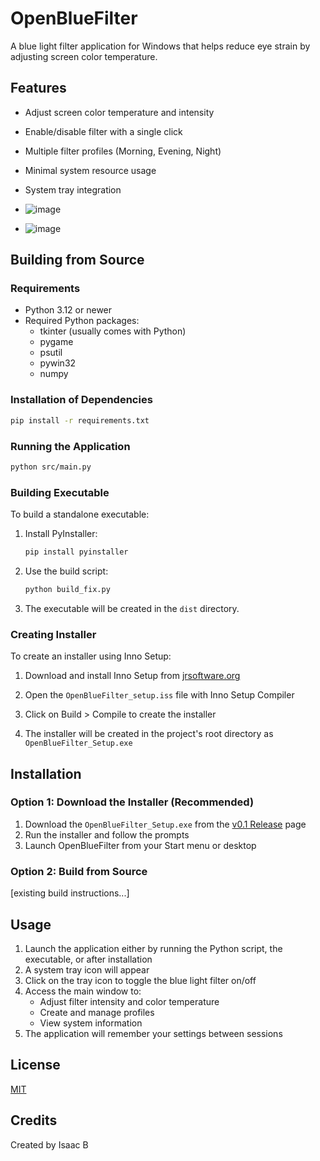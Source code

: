 # OpenBlueFilter

A blue light filter application for Windows that helps reduce eye strain by adjusting screen color temperature.

## Features

- Adjust screen color temperature and intensity
- Enable/disable filter with a single click
- Multiple filter profiles (Morning, Evening, Night)
- Minimal system resource usage
- System tray integration

- ![image](https://github.com/user-attachments/assets/613216ec-3cb2-4759-8085-8833b750dd4c)
- ![image](https://github.com/user-attachments/assets/cabb4e33-2e8a-4e64-b30c-aa5ae4b8e372)



## Building from Source

### Requirements

- Python 3.12 or newer
- Required Python packages:
  - tkinter (usually comes with Python)
  - pygame
  - psutil
  - pywin32
  - numpy

### Installation of Dependencies

```bash
pip install -r requirements.txt
```

### Running the Application

```bash
python src/main.py
```

### Building Executable

To build a standalone executable:

1. Install PyInstaller:
   ```bash
   pip install pyinstaller
   ```

2. Use the build script:
   ```bash
   python build_fix.py
   ```

3. The executable will be created in the `dist` directory.

### Creating Installer

To create an installer using Inno Setup:

1. Download and install Inno Setup from [jrsoftware.org](https://jrsoftware.org/isdl.php)

2. Open the `OpenBlueFilter_setup.iss` file with Inno Setup Compiler

3. Click on Build > Compile to create the installer

4. The installer will be created in the project's root directory as `OpenBlueFilter_Setup.exe`

## Installation

### Option 1: Download the Installer (Recommended)
1. Download the `OpenBlueFilter_Setup.exe` from the [v0.1 Release](https://github.com/isaacp5/OpenBlueFilter/releases/tag/v0.1) page
2. Run the installer and follow the prompts
3. Launch OpenBlueFilter from your Start menu or desktop

### Option 2: Build from Source
[existing build instructions...]

## Usage

1. Launch the application either by running the Python script, the executable, or after installation
2. A system tray icon will appear
3. Click on the tray icon to toggle the blue light filter on/off
4. Access the main window to:
   - Adjust filter intensity and color temperature
   - Create and manage profiles
   - View system information
5. The application will remember your settings between sessions

## License

[MIT](LICENSE)

## Credits

Created by Isaac B
